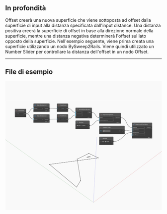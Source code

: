 ## In profondità
Offset creerà una nuova superficie che viene sottoposta ad offset dalla superficie di input alla distanza specificata dall'input distance. Una distanza positiva creerà la superficie di offset in base alla direzione normale della superficie, mentre una distanza negativa determinerà l'offset sul lato opposto della superficie. Nell'esempio seguente, viene prima creata una superficie utilizzando un nodo BySweep2Rails. Viene quindi utilizzato un Number Slider per controllare la distanza dell'offset in un nodo Offset.
___
## File di esempio

![Offset](./Autodesk.DesignScript.Geometry.Curve.Offset_img.jpg)


